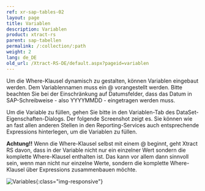 ```yaml
---
ref: xr-sap-tables-02
layout: page
title: Variablen
description: Variablen
product: xtract-rs
parent: sap-tabellen
permalink: /:collection/:path
weight: 2
lang: de_DE
old_url: /Xtract-RS-DE/default.aspx?pageid=variablen
---
```


Um die Where-Klausel dynamisch zu gestalten, können Variablen eingebaut werden. Dem Variablennamen muss ein @ vorangestellt werden. Bitte beachten Sie bei der Einschränkung auf Datumsfelder, dass das Datum in SAP-Schreibweise - also YYYYMMDD - eingetragen werden muss.

Um die Variable zu füllen, gehen Sie bitte in den Variablen-Tab des DataSet-Eigenschaften-Dialogs. Der folgende Screenshot zeigt es. Sie können wie an fast allen anderen Stellen in den Reporting-Services auch entsprechende Expressions hinterlegen, um die Variablen zu füllen.

**Achtung!!** Wenn die Where-Klausel selbst mit einem @ beginnt, geht Xtract RS davon, dass in der Variable nicht nur ein einzelner Wert sondern die komplette Where-Klausel enthalten ist. Das kann vor allem dann sinnvoll sein, wenn man nicht nur einzelne Werte, sondern die komplette Where-Klausel über Expressions zusammenbauen möchte.

![Variables](/img/content/Variables.png){:class="img-responsive"}